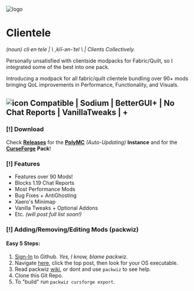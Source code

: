 ![logo](https://i.imgur.com/nT89svp.png)
# Clientele

*(noun) cli·en·tele |  \ ,klī-ən-ˈtel \  |  Clients Collectively.*

Personally unsatisfied with clientside modpacks for Fabric/Quilt, so I integrated some of the best into one pack.

Introducing a modpack for all fabric/quilt clientele bundling over 90+ mods bringing QoL improvements in Performance, Functionality, and Visuals. 

## ![icon](https://i.imgur.com/fqoLqnn.png) Compatible | Sodium | BetterGUI+ | No Chat Reports | VanillaTweaks | +

### [!] Download 
Check [**Releases**](https://github.com/utsur0/clientele/releases) for the [**PolyMC**](https://github.com/utsur0/clientele/releases/download/v1.0/Clientele.zip) *(Auto-Updating)* **Instance** and for the [**CurseForge**](https://thumbs.gfycat.com/VapidIllBonobo-max-1mb.gif) **Pack**!

### [!] Features
- Features over 90 Mods!
- Blocks 1.19 Chat Reports
- Most Performance Mods
- Bug Fixes + AntiGhosting
- Xaero's Minimap
- Vanilla Tweaks + Optional Addons
- Etc. _(will post full list soon!)_

### [!] Adding/Removing/Editing Mods (packwiz)

#### Easy 5 Steps:
1. [Sign-In](https://github.com/login) to Github. *Yes, I know, blame packwiz.*
2. Navigate [here](https://github.com/packwiz/packwiz/actions/workflows/go.yml), click the top post, then look for your OS executable.
3. Read packwiz [wiki](https://packwiz.infra.link/tutorials/creating/getting-started/), or dont and use `packwiz` to see help.
4. Clone this Git Repo.
5. To "build" run `packwiz cursforge export`.
